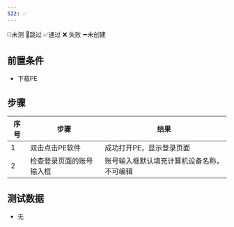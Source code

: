 ```yaml
---
S22: ✅
---
```

◻️未测    🚫跳过     ✅通过    ❌ 失败    ➖未创建

## 前置条件

- 下载PE

## 步骤

| 序号  | 步骤           | 结果                    |
| --- | ------------ | --------------------- |
| 1   | 双击点击PE软件     | 成功打开PE，显示登录页面         |
| 2   | 检查登录页面的账号输入框 | 账号输入框默认填充计算机设备名称，不可编辑 |

## 测试数据

- 无
